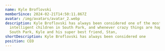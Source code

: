```yaml
---
name: Kyle Broflovski
memberSince: 2024-02-21T14:50:11.867Z
avatar: /img/avatars/avatar_2.webp
description: Kyle Broflovski has always been considered one of the most
  intelligent children in South Park, and whenever crazy things are happening in
  South Park, Kyle and his super best friend, Stan,
shortDescription: Kyle Broflovski has always been considered one
position: CEO
---
```

